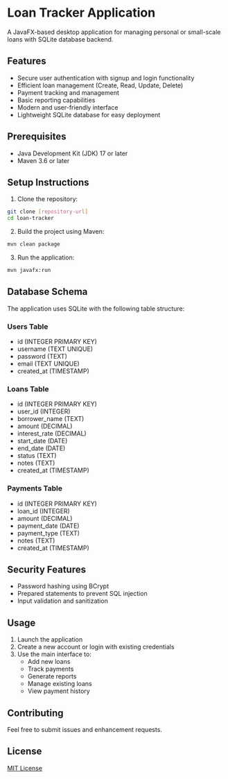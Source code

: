 # Loan Tracker Application

A JavaFX-based desktop application for managing personal or small-scale loans with SQLite database backend.

## Features

- Secure user authentication with signup and login functionality
- Efficient loan management (Create, Read, Update, Delete)
- Payment tracking and management
- Basic reporting capabilities
- Modern and user-friendly interface
- Lightweight SQLite database for easy deployment

## Prerequisites

- Java Development Kit (JDK) 17 or later
- Maven 3.6 or later

## Setup Instructions

1. Clone the repository:
```bash
git clone [repository-url]
cd loan-tracker
```

2. Build the project using Maven:
```bash
mvn clean package
```

3. Run the application:
```bash
mvn javafx:run
```

## Database Schema

The application uses SQLite with the following table structure:

### Users Table
- id (INTEGER PRIMARY KEY)
- username (TEXT UNIQUE)
- password (TEXT)
- email (TEXT UNIQUE)
- created_at (TIMESTAMP)

### Loans Table
- id (INTEGER PRIMARY KEY)
- user_id (INTEGER)
- borrower_name (TEXT)
- amount (DECIMAL)
- interest_rate (DECIMAL)
- start_date (DATE)
- end_date (DATE)
- status (TEXT)
- notes (TEXT)
- created_at (TIMESTAMP)

### Payments Table
- id (INTEGER PRIMARY KEY)
- loan_id (INTEGER)
- amount (DECIMAL)
- payment_date (DATE)
- payment_type (TEXT)
- notes (TEXT)
- created_at (TIMESTAMP)

## Security Features

- Password hashing using BCrypt
- Prepared statements to prevent SQL injection
- Input validation and sanitization

## Usage

1. Launch the application
2. Create a new account or login with existing credentials
3. Use the main interface to:
   - Add new loans
   - Track payments
   - Generate reports
   - Manage existing loans
   - View payment history

## Contributing

Feel free to submit issues and enhancement requests.

## License

[MIT License](LICENSE) 